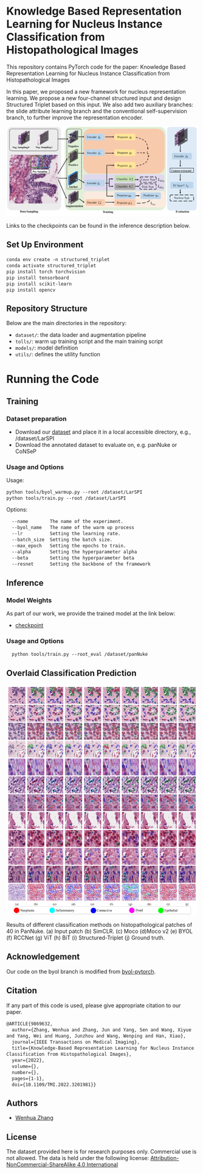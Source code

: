 # Knowledge Based Representation Learning for Nucleus Instance Classification from Histopathological Images

This repository contains PyTorch code for the paper:
Knowledge Based Representation Learning for Nucleus Instance Classification from Histopathological Images

In this paper, we proposed a new framework for nucleus representation learning. We propose a new four-channel
 structured input and design Structured Triplet based on this input. We also add two auxiliary branches: the slide
  attribute learning branch and the conventional self-supervision branch, to further improve the representation encoder.

![](ft_local/pipeline_shrink_00.png)

Links to the checkpoints can be found in the inference description below.


## Set Up Environment

```
conda env create -n structured_triplet
conda activate structured_triplet
pip install torch torchvision
pip install tensorboard
pip install scikit-learn
pip install opencv
```


## Repository Structure

Below are the main directories in the repository: 

- `dataset/`: the data loader and augmentation pipeline
- `tolls/`: warm up training script and the main training script
- `models/`: model definition 
- `utils/`: defines the utility function 

# Running the Code

## Training

###  Dataset preparation
- Download our [dataset](dataset/LarSPI/README.md) and place it in a local accessible directory, e.g., /dataset/LarSPI
- Download the annotated dataset to evaluate on, e.g. panNuke or CoNSeP

### Usage and Options

Usage: <br />
```
python tools/byol_warmup.py --root /dataset/LarSPI
python tools/train.py --root /dataset/LarSPI
```

Options:
```
  --name        The name of the experiment.
  --byol_name   The name of the warm up process
  --lr          Setting the learning rate.  
  --batch_size  Setting the batch size.
  --max_epoch   Setting the epochs to train.
  --alpha       Setting the hyperparameter alpha
  --beta        Setting the hyperparameter beta
  --resnet      Setting the backbone of the framework
```


## Inference

  
### Model Weights

As part of our work, we provide the trained model at the link below: 
- [checkpoint](https://drive.google.com/file/d/1-z3ZbSeNN6I_foJmRC0Wgo1NJ0Pt9d_t/view?usp=sharing)



### Usage and Options
```
  python tools/train.py --root_eval /dataset/panNuke
```


## Overlaid Classification Prediction

<p float="left">
  <img src="ft_local/classification.png" alt="Segmentation" width="870" />
</p>

Results of different classification methods on histopathological patches of 40 in PanNuke. (a) Input patch (b) SimCLR. (c) Moco (d)Moco v2 (e) BYOL (f) RCCNet (g) ViT (h) BiT (i) Structured-Triplet (j) Ground truth.



## Acknowledgement
Our code on the byol branch is modified from [byol-pytorch](https://github.com/lucidrains/byol-pytorch).



## Citation

If any part of this code is used, please give appropriate citation to our paper. <br />

```
@ARTICLE{9869632,
  author={Zhang, Wenhua and Zhang, Jun and Yang, Sen and Wang, Xiyue and Yang, Wei and Huang, Junzhou and Wang, Wenping and Han, Xiao},
  journal={IEEE Transactions on Medical Imaging}, 
  title={Knowledge-Based Representation Learning for Nucleus Instance Classification from Histopathological Images}, 
  year={2022},
  volume={},
  number={},
  pages={1-1},
  doi={10.1109/TMI.2022.3201981}}
```

## Authors

* [Wenhua Zhang](https://github.com/WinnieLaugh)

## License

The dataset provided here is for research purposes only. Commercial use is not allowed. The data is held under the following license:
[Attribution-NonCommercial-ShareAlike 4.0 International](https://creativecommons.org/licenses/by-nc-sa/4.0/)


